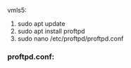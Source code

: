 vmls5:

1. sudo apt update
1. sudo apt install proftpd
1. sudo nano /etc/proftpd/proftpd.conf
### proftpd.conf:

